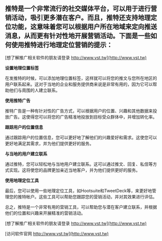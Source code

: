 ## **推特是一个非常流行的社交媒体平台，可以用于进行营销活动，吸引更多潜在客户。而且，推特还支持地理定位功能，这意味着您可以根据用户所在地域来定向推送消息，从而更有针对性地开展营销活动。下面是一些如何使用推特进行地理定位营销的提示：**

[想了解推广相关软件的朋友请登录 http://www.vst.tw](http://www.vst.tw)

**设置地理位置标签**

在发推特的时候，可以添加地理位置标签，这样就可以将您的推文与您所在地区的用户联系起来。这对于当地的企业和服务提供商来说是非常有用的，因为它可以帮助他们与周围的人建立联系。

**使用推特广告**

推特广告是一种有针对性的广告方式，可以根据用户的位置、兴趣和其他数据来投放广告。这使得您可以将您的广告精准地投放到目标受众群体中，并增加转化率。

**跟踪用户的位置信息**

通过跟踪用户的位置信息，您可以更好地了解他们的兴趣爱好和需求。这使您可以更好地满足其需求，并为他们提供更好的服务。

**与当地的用户建立联系**

通过推特，您可以轻松地与当地用户建立联系。这可以通过推文、回复、私信等方式实现。这将使您的品牌更加亲近当地客户，并为他们提供更好的服务。

**使用地理定位工具**

最后，您可以使用一些地理定位工具，如Hootsuite和TweetDeck等，来更好地管理您的推特帐户。这些工具可以帮助您跟踪您的营销活动，并对其效果进行评估。

总之，推特是一个非常有用的营销工具，可以帮助您与潜在客户建立联系，并根据他们的位置和兴趣来开展精准的营销活动。

[想了解推广相关软件的朋友请登录 http://www.vst.tw](http://www.vst.tw)


[访问软件官网 http://www.vst.tw](http://www.vst.tw)
